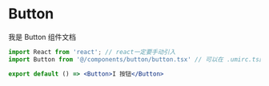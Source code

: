 # Button

我是 Button 组件文档

```jsx
import React from 'react'; // react一定要手动引入
import Button from '@/components/button/button.tsx' // 可以在 .umirc.ts配置alias

export default () => <Button>I 按钮</Button>
```